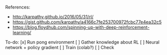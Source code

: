 References:
- http://karpathy.github.io/2016/05/31/rl/
- https://gist.github.com/karpathy/a4166c7fe253700972fcbc77e4ea32c5
- https://blog.floydhub.com/spinning-up-with-deep-reinforcement-learning/

To-do:
[x] Run pong environment
[ ] Gather knowledge about RL
[ ] Neural network + policy gradient
[ ] Train (colab?)
[ ] Check
